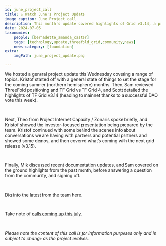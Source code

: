 ```yaml
---
id: june_project_call
title: ☕️ Watch June's Project Update
image_caption: June Project call
description: This month's update covered highlights of Grid v3.14, a preview of v3.15, Internet Capacity updates, demos, and more.
date: 2024-07-05
taxonomies:
    people: [bernadette_amanda_caster]
    tags: [technology,update,threefold_grid,community,news]
    news-category: [foundation]
extra:
    imgPath: june_project_update.png

---
```


We hosted a general project update this Wednesday covering a range of topics. Kristof started off with a general state of things to set the stage for the coming summer (northern hemisphere) months. Then, Sam reviewed ThreeFold positioning and TF Grid vs TF Grid 4, and Scott detailed the highlights of TF Grid v3.14 (heading to mainnet thanks to a successful DAO vote this week).

<br>

Next, Theo from Project Internet Capacity / Zonaris spoke briefly, and Kristof showed the investor-focused presentation being prepared by the team. Kristof continued with some behind the scenes info about conversations we are having with partners and potential partners and showed some demos, and then covered what’s coming with the next grid release (v3.15).

<br>

Finally, Mik discussed recent documentation updates, and Sam covered on the ground highlights from the past month, before answering a question from the community, and signing off.

<br>

Dig into the latest from the team [here](https://youtu.be/Cgak5Zy52vI?si=js1STSiaJNGPk3lA).

<br/>

Take note of [calls coming up this july](https://forum.threefold.io/t/july-2024-threefold-community-call-schedule/4380).

<br/>

*Please note the content of this call is for information purposes only and is subject to change as the project evolves.*



